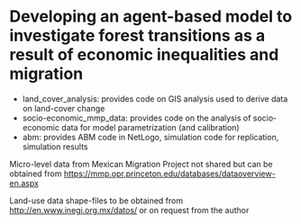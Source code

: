 # Developing an agent-based model to investigate forest transitions as a result of economic inequalities and migration


* land_cover_analysis: provides code on GIS analysis used to derive data on land-cover change
* socio-economic_mmp_data: provides code on the analysis of socio-economic data for model parametrization (and calibration)
* abm: provides ABM code in NetLogo, simulation code for replication, simulation results



Micro-level data from Mexican Migration Project not shared but can be obtained from https://mmp.opr.princeton.edu/databases/dataoverview-en.aspx

Land-use data shape-files to be obtained from http://en.www.inegi.org.mx/datos/ or on request from the author

